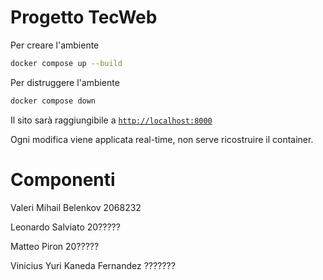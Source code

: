 # Progetto TecWeb

Per creare l'ambiente
```bash
docker compose up --build
```

Per distruggere l'ambiente
```bash
docker compose down
```

Il sito sarà raggiungibile a [`http://localhost:8000`]('http://localhost:8000')

Ogni modifica viene applicata real-time, non serve ricostruire il container.

# Componenti

Valeri Mihail Belenkov 2068232

Leonardo Salviato 20?????

Matteo Piron 20?????

Vinicius Yuri Kaneda Fernandez ???????
